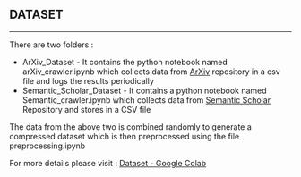 ## DATASET
---
There are two folders :

* ArXiv_Dataset - It contains the python notebook named arXiv_crawler.ipynb which collects data from [ArXiv](https://arxiv.org/) repository in a csv file and logs the results periodically
* Semantic_Scholar_Dataset - It contains a python notebook named Semantic_crawler.ipynb which collects data from [Semantic Scholar](https://www.semanticscholar.org/) Repository and stores in a CSV file

The data from the above two is combined randomly  to generate a compressed dataset which is then preprocessed using the file preprocessing.ipynb

For more details please visit : [Dataset - Google Colab](https://www.semanticscholar.org/)
